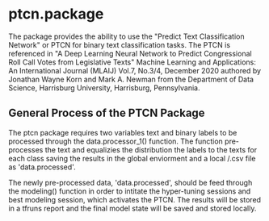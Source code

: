 # ptcn.package

The package provides the ability to use the "Predict Text Classification Network" or PTCN for binary text classification tasks. 
The PTCN is referenced in "A Deep Learning Neural Network to Predict Congressional Roll Call Votes from Legislative Texts" Machine Learning and Applications: An International Journal (MLAIJ) Vol.7, No.3/4, December 2020 authored by Jonathan Wayne Korn and Mark A. Newman from the Department of Data Science, Harrisburg University, Harrisburg, Pennsylvania. 

## General Process of the PTCN Package 
The ptcn package requires two variables text and binary labels to be processed through the data.processor_1() function. The function pre-processes the text and equalizies the distribution the labels to the texts for each class saving the results in the global enviorment and a local /.csv file as 'data.processed'.

The newly pre-processed data, 'data.processed', should be feed through the modeling() function in order to intitate the hyper-tuning sessions and best modeling session, which activates the PTCN. The results will be stored in a tfruns report and the final model state will be saved and stored locally. 
